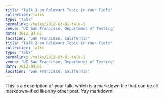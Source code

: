 ```yaml
---
title: "Talk 1 on Relevant Topic in Your Field"
collection: talks
type: "Talk"
permalink: /talks/2012-03-01-talk-1
venue: "UC San Francisco, Department of Testing"
date: 2012-03-01
location: "San Francisco, California"
title: "Talk 2 on Relevant Topic in Your Field"
collection: talks
type: "Talk"
permalink: /talks/2012-03-01-talk-1
venue: "UC San Francisco, Department of Testing"
date: 2012-03-01
location: "San Francisco, California"
---
```


This is a description of your talk, which is a markdown file that can be all markdown-ified like any other post. Yay markdown!
